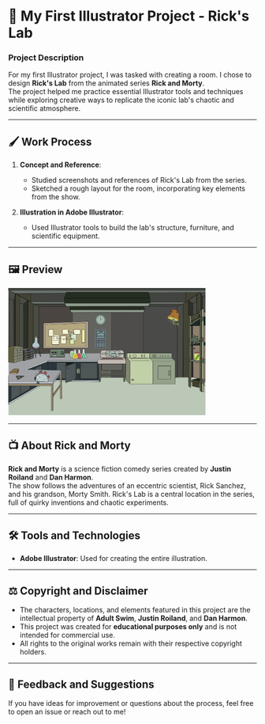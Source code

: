 # 🧪 My First Illustrator Project - Rick's Lab

### Project Description
For my first Illustrator project, I was tasked with creating a room. I chose to design **Rick's Lab** from the animated series **Rick and Morty**.  
The project helped me practice essential Illustrator tools and techniques while exploring creative ways to replicate the iconic lab's chaotic and scientific atmosphere.

---

## 🖌️ Work Process
1. **Concept and Reference**:
   - Studied screenshots and references of Rick's Lab from the series.
   - Sketched a rough layout for the room, incorporating key elements from the show.

2. **Illustration in Adobe Illustrator**:
   - Used Illustrator tools to build the lab's structure, furniture, and scientific equipment.

---

## 🖼️ Preview
  <img src="./Lab-room.png" alt="Rick's Lab Design Preview" width="400"/>

---

## 📺 About Rick and Morty
**Rick and Morty** is a science fiction comedy series created by **Justin Roiland** and **Dan Harmon**.  
The show follows the adventures of an eccentric scientist, Rick Sanchez, and his grandson, Morty Smith. Rick's Lab is a central location in the series, full of quirky inventions and chaotic experiments.

---

## 🛠️ Tools and Technologies
- **Adobe Illustrator**: Used for creating the entire illustration.

---

## ⚖️ Copyright and Disclaimer
- The characters, locations, and elements featured in this project are the intellectual property of **Adult Swim**, **Justin Roiland**, and **Dan Harmon**.  
- This project was created for **educational purposes only** and is not intended for commercial use.  
- All rights to the original works remain with their respective copyright holders.

---

## 📢 Feedback and Suggestions
If you have ideas for improvement or questions about the process, feel free to open an issue or reach out to me!
